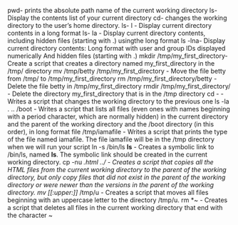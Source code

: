 pwd- prints the absolute path name of the current working directory
ls- Display the contents list of your current directory
cd- changes the working directory to the user’s home directory.
ls- l - Display current directory contents in a long format
ls- la - Display current directory contents, including hidden files (starting with .) usingthe long format
ls -lna- Display current directory contents: Long format with user and group IDs displayed numerically And hidden files (starting with .)
mkdir /tmp/my_first_directory- Create a script that creates a directory named my_first_directory in the /tmp/ directory
mv /tmp/betty /tmp/my_first_directory - Move the file betty from /tmp/ to /tmp/my_first_directory
rm /tmp/my_first_directory/betty - Delete the file betty in /tmp/my_first_directory
rmdir /tmp/my_first_directory/ - Delete the directory my_first_directory that is in the /tmp directory
cd - -Writes a script that changes the working directory to the previous one
ls -la . .. /boot - Writes a script that lists all files (even ones with names beginning with a period character, which are normally hidden) in the current directory and the parent of the working directory and the /boot directory (in this order), in long format
file /tmp/iamafile - Writes a script that prints the type of the file named iamafile. The file iamafile will be in the /tmp directory when we will run your script
ln -s /bin/ls __ls__ - Creates a symbolic link to /bin/ls, named __ls__. The symbolic link should be created in the current working directory.
cp -nu *.html ../ - Creates a script that copies all the HTML files from the current working directory to the parent of the working directory, but only copy files that did not exist in the parent of the working directory or were newer than the versions in the parent of the working directory.
mv [[:upper:]]* /tmp/u - Creates a script that moves all files beginning with an uppercase letter to the directory /tmp/u.
rm *~ - Creates a script that deletes all files in the current working directory that end with the character ~
